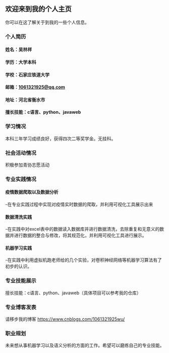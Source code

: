 ## 欢迎来到我的个人主页

你可以在这了解关于到我的一些个人信息。

### 个人简历
#### 姓名：吴林祥
#### 学历：大学本科
#### 学校：石家庄铁道大学
#### 邮箱：1061321925@qq.com
#### 地址：河北省衡水市
#### 擅长技能：c语言、python、javaweb
### 学习情况
本科三年学习成绩良好，获得四次二等奖学金。无挂科。
### 社会活动情况
积极参加青协志愿活动
### 专业实践情况
#### 疫情数据爬取以及数据分析
-在专业实践过程中实现对疫情实时数据的爬取，并利用可视化工具展示出来
#### 数据清洗实践
-在实践中对excel表中的数据读入数据库并进行数据清洗，去除重复和无意义的数据并进行数据的整合与修改，将其规范化，并利用可视化工具进行展示。
#### 机器学习实践
-在实践中利用虚拟机跑老师给的几个实验，对卷积神经网络等机器学习算法有了初步的认识。
### 专业技能展示
擅长技能：c语言、python、javaweb（具体项目可以参考我的仓库）
### 专业博客发表
请移步我的博客 https://www.cnblogs.com/1061321925wu/
### 职业规划
未来想从事机器学习以及语义分析的方面的工作。希望可以磨练自己的专业技能。

